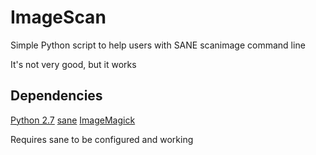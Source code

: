 # ImageScan
Simple Python script to help users with SANE scanimage command line

It's not very good, but it works

## Dependencies
[Python 2.7](https://www.python.org)
[sane](http://www.sane-project.org)
[ImageMagick](http://www.imagemagick.org)

Requires sane to be configured and working
